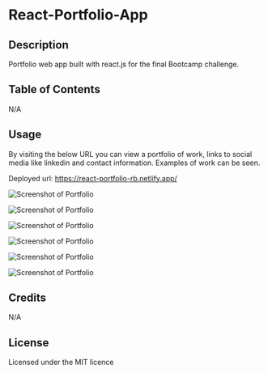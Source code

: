 # React-Portfolio-App

## Description
Portfolio web app built with react.js for the final Bootcamp challenge.

## Table of Contents 
N/A

## Usage

By visiting the below URL you can view a portfolio of work, links to social media like linkedin and contact information. Examples of work can be seen.

Deployed url: https://react-portfolio-rb.netlify.app/

![Screenshot of Portfolio](../../assets/screenshot1.png?raw=true "Main Screenshot")

![Screenshot of Portfolio](../../assets/screenshot2.png?raw=true "Main Screenshot")

![Screenshot of Portfolio](../../assets/screenshot3.png?raw=true "Main Screenshot")

![Screenshot of Portfolio](../../assets/screenshot4.png?raw=true "Main Screenshot")

![Screenshot of Portfolio](../../assets/screenshot5.png?raw=true "Main Screenshot")

![Screenshot of Portfolio](../../assets/screenshot6.png?raw=true "Main Screenshot")


## Credits

N/A

## License

Licensed under the MIT licence

